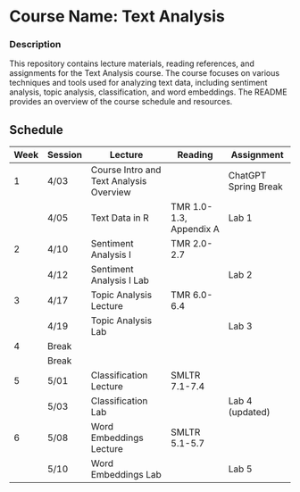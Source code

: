 # Course Name: Text Analysis

### Description
This repository contains lecture materials, reading references, and assignments for the Text Analysis course. The course focuses on various techniques and tools used for analyzing text data, including sentiment analysis, topic analysis, classification, and word embeddings. The README provides an overview of the course schedule and resources.

## Schedule

| Week | Session    | Lecture                                | Reading                         | Assignment      |
|------|------------|----------------------------------------|---------------------------------|-----------------|
| 1    | 4/03       | Course Intro and Text Analysis Overview |                                 | ChatGPT Spring Break |
|      | 4/05       | Text Data in R                          | TMR 1.0-1.3, Appendix A         | Lab 1           |
| 2    | 4/10       | Sentiment Analysis I                     | TMR 2.0-2.7                     |                 |
|      | 4/12       | Sentiment Analysis I Lab                 |                                 | Lab 2           |
| 3    | 4/17       | Topic Analysis Lecture                   | TMR 6.0-6.4                     |                 |
|      | 4/19       | Topic Analysis Lab                       |                                 | Lab 3           |
| 4    | Break      |                                        |                                 |                 |
|      | Break      |                                        |                                 |                 |
| 5    | 5/01       | Classification Lecture                   | SMLTR 7.1-7.4                   |                 |
|      | 5/03       | Classification Lab                       |                                 | Lab 4 (updated) |
| 6    | 5/08       | Word Embeddings Lecture                  | SMLTR 5.1-5.7                   |                 |
|      | 5/10       | Word Embeddings Lab                       |                                 | Lab 5           |

